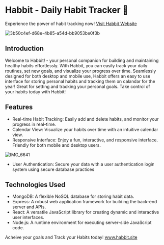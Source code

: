 # Habbit - Daily Habit Tracker 🐸
Experience the power of habit tracking now! [Visit Habbit Website](www.habbit.site)

![3b50c4ef-d68e-4b85-a54d-bb9053be0f3b](https://github.com/christopherdsmd/Habbit/assets/104523163/bd804c38-1f12-4422-97ba-a68fe88f25fb)
## Introduction

Welcome to Habbit! - your personal companion for building and maintaining healthy habits effortlessly. With Habbit, you can easily track your daily routines, set new goals, and visualize your progress over time. Seamlessly designed for both desktop and mobile use, Habbit offers an easy to use interface for storing personal habits and tracking them on calandar for the year! Great for setting and tracking your personal goals. Take control of your habits today with Habbit!

## Features

- Real-time Habit Tracking: Easily add and delete habits, and monitor your progress in real-time.
- Calendar View: Visualize your habits over time with an intuitive calendar view.
- Responsive Interface: Enjoy a fun, interactive, and responsive interface. Friendly for both mobile and desktop users.
  
![IMG_6641](https://github.com/christopherdsmd/Habbit/assets/104523163/91efe531-4657-402d-9e4d-2f1f839d9df2)

- User Authentication: Secure your data with a user authentication login system using secure database practices
  
## Technologies Used
- MongoDB: A flexible NoSQL database for storing habit data.
- Express: A robust web application framework for building the back-end server and APIs.
- React: A versatile JavaScript library for creating dynamic and interactive user interfaces.
- Node.js: A runtime environment for executing server-side JavaScript code.

Acheive your goals and Track your Habits today! 
www.habbit.site
